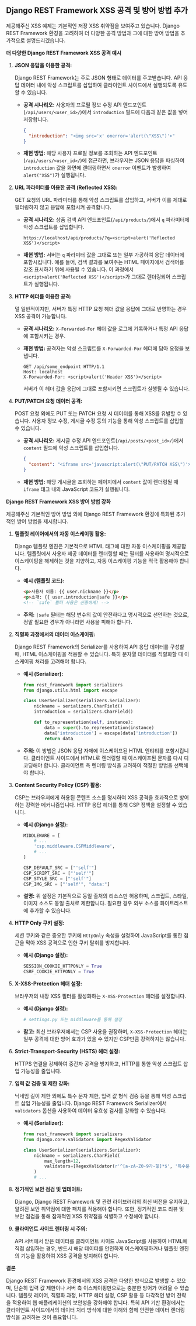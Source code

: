 ## Django REST Framework XSS 공격 및 방어 방법 추가

제공해주신 XSS 예제는 기본적인 저장 XSS 취약점을 보여주고 있습니다. Django REST Framework 환경을 고려하여 더 다양한 공격 방법과 그에 대한 방어 방법을 추가적으로 설명드리겠습니다.

**더 다양한 Django REST Framework XSS 공격 예시**

1. **JSON 응답을 이용한 공격:**

   Django REST Framework는 주로 JSON 형태로 데이터를 주고받습니다. API 응답 데이터 내에 악성 스크립트를 삽입하여 클라이언트 사이드에서 실행되도록 유도할 수 있습니다.

   - **공격 시나리오:** 사용자의 프로필 정보 수정 API 엔드포인트(`/api/users/<user_id>/`)에서 `introduction` 필드에 다음과 같은 값을 넣어 저장합니다.

     ```json
     {
       "introduction": "<img src='x' onerror='alert(\"XSS\")'>"
     }
     ```

   - **재현 방법:** 해당 사용자 프로필 정보를 조회하는 API 엔드포인트(`/api/users/<user_id>/`)에 접근하면, 브라우저는 JSON 응답을 파싱하여 `introduction` 값을 화면에 렌더링하면서 `onerror` 이벤트가 발생하여 `alert("XSS")`가 실행됩니다.

2. **URL 파라미터를 이용한 공격 (Reflected XSS):**

   GET 요청의 URL 파라미터를 통해 악성 스크립트를 삽입하고, 서버가 이를 제대로 필터링하지 않고 응답에 포함시켜 공격합니다.

   - **공격 시나리오:** 상품 검색 API 엔드포인트(`/api/products/`)에서 `q` 파라미터에 악성 스크립트를 삽입합니다.

     ```
     https://localhost/api/products/?q=<script>alert('Reflected XSS')</script>
     ```

   - **재현 방법:** 서버는 `q` 파라미터 값을 그대로 또는 일부 가공하여 응답 데이터에 포함시킵니다. 예를 들어, 검색 결과를 보여주는 HTML 페이지에서 검색어를 강조 표시하기 위해 사용될 수 있습니다. 이 과정에서 `<script>alert('Reflected XSS')</script>`가 그대로 렌더링되어 스크립트가 실행됩니다.

3. **HTTP 헤더를 이용한 공격:**

   덜 일반적이지만, 서버가 특정 HTTP 요청 헤더 값을 응답에 그대로 반영하는 경우 XSS 공격이 가능합니다.

   - **공격 시나리오:** `X-Forwarded-For` 헤더 값을 로그에 기록하거나 특정 API 응답에 포함시키는 경우.

   - **재현 방법:** 공격자는 악성 스크립트를 `X-Forwarded-For` 헤더에 담아 요청을 보냅니다.

     ```
     GET /api/some_endpoint HTTP/1.1
     Host: localhost
     X-Forwarded-For: <script>alert('Header XSS')</script>
     ```

     서버가 이 헤더 값을 응답에 그대로 포함시키면 스크립트가 실행될 수 있습니다.

4. **PUT/PATCH 요청 데이터 공격:**

   POST 요청 외에도 PUT 또는 PATCH 요청 시 데이터를 통해 XSS를 유발할 수 있습니다. 사용자 정보 수정, 게시글 수정 등의 기능을 통해 악성 스크립트를 삽입할 수 있습니다.

   - **공격 시나리오:** 게시글 수정 API 엔드포인트(`/api/posts/<post_id>/`)에서 `content` 필드에 악성 스크립트를 삽입합니다.

     ```json
     {
       "content": "<iframe src='javascript:alert(\"PUT/PATCH XSS\")'></iframe>"
     }
     ```

   - **재현 방법:** 해당 게시글을 조회하는 페이지에서 `content` 값이 렌더링될 때 `iframe` 태그 내의 JavaScript 코드가 실행됩니다.

**Django REST Framework XSS 방어 방법 강화**

제공해주신 기본적인 방어 방법 외에 Django REST Framework 환경에 특화된 추가적인 방어 방법을 제시합니다.

1. **템플릿 레이어에서의 자동 이스케이핑 활용:**

   Django 템플릿 엔진은 기본적으로 HTML 태그에 대한 자동 이스케이핑을 제공합니다. 템플릿에서 사용자 제공 데이터를 렌더링할 때는 필터를 사용하여 명시적으로 이스케이핑을 해제하는 것을 지양하고, 자동 이스케이핑 기능을 적극 활용해야 합니다.

   - **예시 (템플릿 코드):**

     ```html
     <p>사용자 이름: {{ user.nickname }}</p>
     <p>소개: {{ user.introduction|safe }}</p>
     <!-- `safe` 필터 사용은 신중하게! -->
     ```

   - **주의:** `|safe` 필터는 해당 변수의 값이 안전하다고 명시적으로 선언하는 것으로, 정말 필요한 경우가 아니라면 사용을 피해야 합니다.

2. **직렬화 과정에서의 데이터 이스케이핑:**

   Django REST Framework의 Serializer를 사용하여 API 응답 데이터를 구성할 때, HTML 이스케이핑을 적용할 수 있습니다. 특히 문자열 데이터를 직렬화할 때 이스케이핑 처리를 고려해야 합니다.

   - **예시 (Serializer):**

     ```python
     from rest_framework import serializers
     from django.utils.html import escape

     class UserSerializer(serializers.Serializer):
         nickname = serializers.CharField()
         introduction = serializers.CharField()

         def to_representation(self, instance):
             data = super().to_representation(instance)
             data['introduction'] = escape(data['introduction'])
             return data
     ```

   - **주의:** 이 방법은 JSON 응답 자체에 이스케이프된 HTML 엔티티를 포함시킵니다. 클라이언트 사이드에서 HTML로 렌더링할 때 이스케이프된 문자를 다시 디코딩해야 합니다. 클라이언트 측 렌더링 방식을 고려하여 적절한 방법을 선택해야 합니다.

3. **Content Security Policy (CSP) 활용:**

   CSP는 브라우저에게 허용된 콘텐츠 소스를 명시하여 XSS 공격을 효과적으로 방어하는 강력한 메커니즘입니다. HTTP 응답 헤더를 통해 CSP 정책을 설정할 수 있습니다.

   - **예시 (Django 설정):**

     ```python
     MIDDLEWARE = [
         # ...
         'csp.middleware.CSPMiddleware',
         # ...
     ]

     CSP_DEFAULT_SRC = ["'self'"]
     CSP_SCRIPT_SRC = ["'self'"]
     CSP_STYLE_SRC = ["'self'"]
     CSP_IMG_SRC = ["'self'", "data:"]
     ```

   - **설명:** 위 설정은 기본적으로 동일 출처의 리소스만 허용하며, 스크립트, 스타일, 이미지 소스도 동일 출처로 제한합니다. 필요한 경우 외부 소스를 화이트리스트에 추가할 수 있습니다.

4. **HTTP Only 쿠키 설정:**

   세션 쿠키와 같은 중요한 쿠키에 `HttpOnly` 속성을 설정하여 JavaScript를 통한 접근을 막아 XSS 공격으로 인한 쿠키 탈취를 방지합니다.

   - **예시 (Django 설정):**

     ```python
     SESSION_COOKIE_HTTPONLY = True
     CSRF_COOKIE_HTTPONLY = True
     ```

5. **X-XSS-Protection 헤더 설정:**

   브라우저의 내장 XSS 필터를 활성화하는 `X-XSS-Protection` 헤더를 설정합니다.

   - **예시 (Django 설정):**

     ```python
     # settings.py 또는 middleware를 통해 설정
     ```

   - **참고:** 최신 브라우저에서는 CSP 사용을 권장하며, `X-XSS-Protection` 헤더는 일부 공격에 대한 방어 효과가 있을 수 있지만 CSP만큼 강력하지는 않습니다.

6. **Strict-Transport-Security (HSTS) 헤더 설정:**

   HTTPS 연결을 강제하여 중간자 공격을 방지하고, HTTP를 통한 악성 스크립트 삽입 가능성을 줄입니다.

7. **입력 값 검증 및 제한 강화:**

   닉네임 길이 제한 외에도 특수 문자 제한, 입력 값 형식 검증 등을 통해 악성 스크립트 삽입 가능성을 줄입니다. Django REST Framework Serializer에서 `validators` 옵션을 사용하여 데이터 유효성 검사를 강화할 수 있습니다.

   - **예시 (Serializer):**

     ```python
     from rest_framework import serializers
     from django.core.validators import RegexValidator

     class UserSerializer(serializers.Serializer):
         nickname = serializers.CharField(
             max_length=12,
             validators=[RegexValidator(r'^[a-zA-Z0-9가-힣]*$', '특수문자는 허용되지 않습니다.')]
         )
         # ...
     ```

8. **정기적인 보안 점검 및 업데이트:**

   Django, Django REST Framework 및 관련 라이브러리의 최신 버전을 유지하고, 알려진 보안 취약점에 대한 패치를 적용해야 합니다. 또한, 정기적인 코드 리뷰 및 보안 점검을 통해 잠재적인 XSS 취약점을 식별하고 수정해야 합니다.

9. **클라이언트 사이드 렌더링 시 주의:**

   API 서버에서 받은 데이터를 클라이언트 사이드 JavaScript를 사용하여 HTML에 직접 삽입하는 경우, 반드시 해당 데이터를 안전하게 이스케이핑하거나 템플릿 엔진의 기능을 활용하여 XSS 공격을 방지해야 합니다.

**결론**

Django REST Framework 환경에서의 XSS 공격은 다양한 방식으로 발생할 수 있으며, 단순히 입력 값 제한이나 서버 측 이스케이핑만으로는 충분한 방어가 어려울 수 있습니다. 템플릿 레이어, 직렬화 과정, HTTP 헤더 설정, CSP 활용 등 다각적인 방어 전략을 적용하여 웹 애플리케이션의 보안성을 강화해야 합니다. 특히 API 기반 환경에서는 클라이언트 사이드에서의 데이터 처리 방식에 대한 이해와 함께 안전한 데이터 렌더링 방식을 고려하는 것이 중요합니다.

